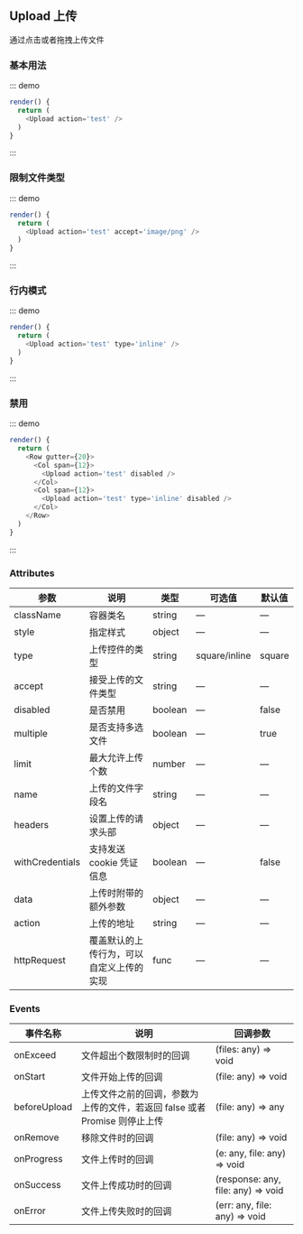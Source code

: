 ## Upload 上传

通过点击或者拖拽上传文件

### 基本用法

::: demo
```js
render() {
  return (
    <Upload action='test' />
  )
}
```
:::

### 限制文件类型

::: demo
```js
render() {
  return (
    <Upload action='test' accept='image/png' />
  )
}
```
:::

### 行内模式

::: demo
```js
render() {
  return (
    <Upload action='test' type='inline' />
  )
}
```
:::

### 禁用

::: demo
```js
render() {
  return (
    <Row gutter={20}>
      <Col span={12}>
        <Upload action='test' disabled />
      </Col>
      <Col span={12}>
        <Upload action='test' type='inline' disabled />
      </Col>
    </Row>
  )
}
```
:::

### Attributes
| 参数      | 说明          | 类型      | 可选值                           | 默认值  |
|---------- |-------------- |---------- |--------------------------------  |-------- |
| className | 容器类名 | string | — | — |
| style | 指定样式 | object | — | — |
| type | 上传控件的类型 | string | square/inline | square |
| accept | 接受上传的文件类型 | string | — | — |
| disabled | 是否禁用 | boolean | — | false |
| multiple | 是否支持多选文件 | boolean | — | true |
| limit | 最大允许上传个数 | number | — | — |
| name | 上传的文件字段名 | string | — | — |
| headers | 设置上传的请求头部 | object | — | — |
| withCredentials | 支持发送 cookie 凭证信息 | boolean | — | false |
| data | 上传时附带的额外参数 | object | — | — |
| action | 上传的地址 | string | — | — |
| httpRequest | 覆盖默认的上传行为，可以自定义上传的实现 | func | — | — |

### Events
| 事件名称 | 说明 | 回调参数 |
|---------- |-------- |---------- |
| onExceed | 文件超出个数限制时的回调 | (files: any) => void |
| onStart | 文件开始上传的回调 | (file: any) => void |
| beforeUpload | 上传文件之前的回调，参数为上传的文件，若返回 false 或者 Promise 则停止上传 | (file: any) => any |
| onRemove | 移除文件时的回调 | (file: any) => void |
| onProgress | 文件上传时的回调 | (e: any, file: any) => void |
| onSuccess | 文件上传成功时的回调 | (response: any, file: any) => void |
| onError | 文件上传失败时的回调 | (err: any, file: any) => void |
